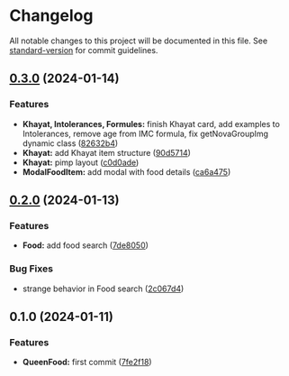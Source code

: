 # Changelog

All notable changes to this project will be documented in this file. See [standard-version](https://github.com/conventional-changelog/standard-version) for commit guidelines.

## [0.3.0](https://github.com/Zararthustra/QueenFood/compare/v0.2.0...v0.3.0) (2024-01-14)


### Features

* **Khayat, Intolerances, Formules:** finish Khayat card, add examples to Intolerances, remove age from IMC formula, fix getNovaGroupImg dynamic class ([82632b4](https://github.com/Zararthustra/QueenFood/commit/82632b4685bc59582678a0e4baf75467494df97f))
* **Khayat:** add Khayat item structure ([90d5714](https://github.com/Zararthustra/QueenFood/commit/90d5714ca624f83ad046911b67b43a840be9a402))
* **Khayat:** pimp layout ([c0d0ade](https://github.com/Zararthustra/QueenFood/commit/c0d0ade2e6c3e8fff04e721a54d1604c47584f5b))
* **ModalFoodItem:** add modal with food details ([ca6a475](https://github.com/Zararthustra/QueenFood/commit/ca6a4757cd124a7e684505fa6158e7a7ccce4e8e))

## [0.2.0](https://github.com/Zararthustra/QueenFood/compare/v0.1.0...v0.2.0) (2024-01-13)


### Features

* **Food:** add food search ([7de8050](https://github.com/Zararthustra/QueenFood/commit/7de8050055e9217ec78072a0bb8e41a2b6747d82))


### Bug Fixes

* strange behavior in Food search ([2c067d4](https://github.com/Zararthustra/QueenFood/commit/2c067d430d58cd25c12444d085619d891de39313))

## 0.1.0 (2024-01-11)


### Features

* **QueenFood:** first commit ([7fe2f18](https://github.com/Zararthustra/QueenFood/commit/7fe2f185ff48f4ba2d5ef51ccbb1c5f204f2dd53))
